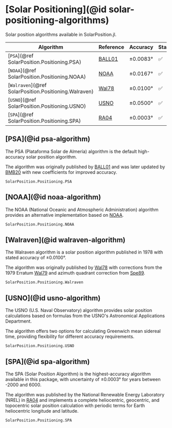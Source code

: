 # [Solar Positioning](@id solar-positioning-algorithms)

Solar position algorithms available in SolarPosition.jl.

| Algorithm                                             | Reference       | Accuracy      | Status |
| ----------------------------------------------------- | --------------- | ------------- | ------ |
| [`PSA`](@ref SolarPosition.Positioning.PSA)           | [BALL01](@cite) | ±0.0083°      | ✅     |
| [`NOAA`](@ref SolarPosition.Positioning.NOAA)         | [NOAA](@cite)   | ±0.0167°      | ✅     |
| [`Walraven`](@ref SolarPosition.Positioning.Walraven) | [Wal78](@cite)  | ±0.0100°      | ✅     |
| [`USNO`](@ref SolarPosition.Positioning.USNO)         | [USNO](@cite)   | ±0.0500°      | ✅     |
| [`SPA`](@ref SolarPosition.Positioning.SPA)           | [RA04](@cite)   | ±0.0003°      | ✅     |

## [PSA](@id psa-algorithm)

The PSA (Plataforma Solar de Almería) algorithm is the default high-accuracy solar
position algorithm.

The algorithm was originally published by [BALL01](@cite) and was later updated by
[BMB20](@cite) with new coefficients for improved accuracy.

```@docs
SolarPosition.Positioning.PSA
```

## [NOAA](@id noaa-algorithm)

The NOAA (National Oceanic and Atmospheric Administration) algorithm provides an
alternative implementation based on [NOAA](@cite).

```@docs
SolarPosition.Positioning.NOAA
```

## [Walraven](@id walraven-algorithm)

The Walraven algorithm is a solar position algorithm published in 1978 with stated
accuracy of ±0.0100°.

The algorithm was originally published by [Wal78](@cite) with corrections from the
1979 Erratum [Wal79](@cite) and azimuth quadrant correction from [Spe89](@cite).

```@docs
SolarPosition.Positioning.Walraven
```

## [USNO](@id usno-algorithm)

The USNO (U.S. Naval Observatory) algorithm provides solar position calculations based
on formulas from the USNO's Astronomical Applications Department.

The algorithm offers two options for calculating Greenwich mean sidereal time, providing
flexibility for different accuracy requirements.

```@docs
SolarPosition.Positioning.USNO
```

## [SPA](@id spa-algorithm)

The SPA (Solar Position Algorithm) is the highest-accuracy algorithm available in this
package, with uncertainty of ±0.0003° for years between -2000 and 6000.

The algorithm was published by the National Renewable Energy Laboratory (NREL) in
[RA04](@cite) and implements a complete heliocentric, geocentric, and topocentric solar
position calculation with periodic terms for Earth heliocentric longitude and latitude.

```@docs
SolarPosition.Positioning.SPA
```
